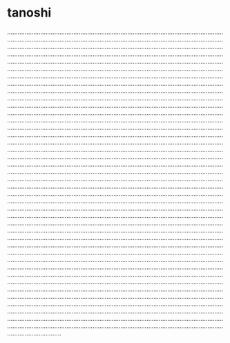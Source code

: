 # tanoshi
...........................................................................................................................................................................................................................................................................................................................................................................................................................................................................................................................................................................................................................................................................................................................................................................................................................................................................................................................................................................................................................................................................................................................................................................................................................................................................................................................................................................................................................................................................................................................................................................................................................................................................................................................................................................................................................................................................................................................................................................................................................................................................................................................................................................................................................................................................................................................................................................................................................................................................................................................................................................................................................................................................................................................................................................................................................................................................................................................................................................................................................................................................................................................................................................................................................................................................................................................................................................................................................................................................................................................................................................................................................................................................................................................................................................................................................................................................................................................................................................................................................................................................................................................................................................................................................................................................................................................................................................................................................................................................................................................................................................................................................................................................................................................................................................................................................................................................................................................................................................................................................................................................................................................................................................................................................................................................................................................
